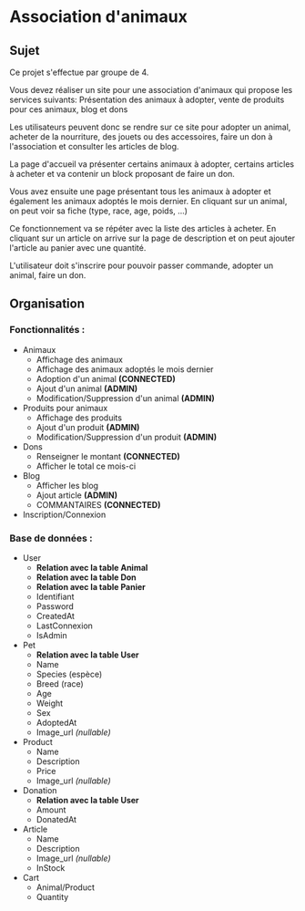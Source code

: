 # Association d'animaux 

## Sujet
Ce projet s'effectue par groupe de 4.

Vous devez réaliser un site pour une association d'animaux qui propose les services suivants:
Présentation des animaux à adopter, vente de produits pour ces animaux, blog et dons
 
Les utilisateurs peuvent donc se rendre sur ce site pour adopter un animal, acheter de la nourriture, des jouets ou des accessoires, faire un don à l'association et consulter les articles de blog.
 
La page d'accueil va présenter certains animaux à adopter, certains articles à acheter et va contenir un block proposant de faire un don.
 
Vous avez ensuite une page présentant tous les animaux à adopter et également les animaux adoptés le mois dernier. En cliquant sur un animal, on peut voir sa fiche (type, race, age, poids, ...)
 
Ce fonctionnement va se répéter avec la liste des articles à acheter. En cliquant sur un article on arrive sur la page de description et on peut ajouter l'article au panier avec une quantité.
 
L'utilisateur doit s'inscrire pour pouvoir passer commande, adopter un animal, faire un don.

## Organisation

### Fonctionnalités :
- Animaux
    - Affichage des animaux
    - Affichage des animaux adoptés le mois dernier
    - Adoption d'un animal **(CONNECTED)**
    - Ajout d'un animal **(ADMIN)**
    - Modification/Suppression d'un animal **(ADMIN)**
- Produits pour animaux
    - Affichage des produits
    - Ajout d'un produit **(ADMIN)**
    - Modification/Suppression d'un produit **(ADMIN)**
- Dons
    - Renseigner le montant **(CONNECTED)**
    - Afficher le total ce mois-ci
- Blog
    - Afficher les blog
    - Ajout article **(ADMIN)**
    - COMMANTAIRES **(CONNECTED)**
- Inscription/Connexion

### Base de données : 
- User
    - **Relation avec la table Animal**
    - **Relation avec la table Don**
    - **Relation avec la table Panier**
    - Identifiant
    - Password
    - CreatedAt
    - LastConnexion
    - IsAdmin
- Pet
    - **Relation avec la table User**
    - Name
    - Species (espèce)
    - Breed (race)
    - Age 
    - Weight
    - Sex
    - AdoptedAt
    - Image_url *(nullable)*
- Product
    - Name
    - Description
    - Price
    - Image_url *(nullable)*
- Donation
    - **Relation avec la table User**
    - Amount
    - DonatedAt
- Article
    - Name
    - Description
    - Image_url *(nullable)*
    - InStock
- Cart
    - Animal/Product
    - Quantity
